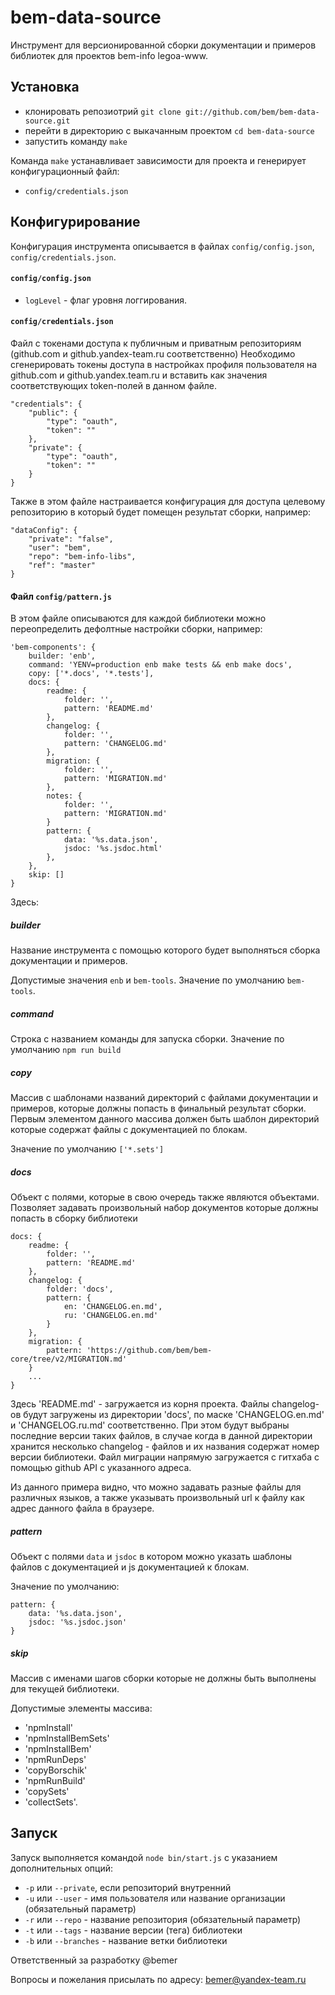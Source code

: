 bem-data-source
===============

Инструмент для версионированной сборки документации и примеров библиотек для проектов bem-info legoa-www.

## Установка

* клонировать репозиотрий `git clone git://github.com/bem/bem-data-source.git`
* перейти в директорию с выкачанным проектом `cd bem-data-source`
* запустить команду `make`

Команда `make` устанавливает зависимости для проекта и генерирует конфигурационный файл:
* `config/credentials.json`

## Конфигурирование

Конфигурация инструмента описывается в файлах `config/config.json`, `config/credentials.json`.

#### `config/config.json`

* `logLevel` - флаг уровня логгирования.

#### `config/credentials.json`

Файл с токенами доступа к публичным и приватным репозиториям (github.com и github.yandex-team.ru соответственно)
Необходимо сгенерировать токены доступа в настройках профиля пользователя на github.com и github.yandex.team.ru
и вставить как значения соответствующих token-полей в данном файле.

```
"credentials": {
    "public": {
        "type": "oauth",
        "token": ""
    },
    "private": {
        "type": "oauth",
        "token": ""
    }
}
```

Также в этом файле настраивается конфигурация для доступа целевому репозиторию
в который будет помещен результат сборки, например:

```
"dataConfig": {
    "private": "false",
    "user": "bem",
    "repo": "bem-info-libs",
    "ref": "master"
}
```

#### Файл `config/pattern.js`

В этом файле описываются для каждой библиотеки можно переопределить дефолтные настройки сборки, например:

```
'bem-components': {
    builder: 'enb',
    command: 'YENV=production enb make tests && enb make docs',
    copy: ['*.docs', '*.tests'],
    docs: {
        readme: {
            folder: '',
            pattern: 'README.md'
        },
        changelog: {
            folder: '',
            pattern: 'CHANGELOG.md'
        },
        migration: {
            folder: '',
            pattern: 'MIGRATION.md'
        },
        notes: {
            folder: '',
            pattern: 'MIGRATION.md'
        }
        pattern: {
            data: '%s.data.json',
            jsdoc: '%s.jsdoc.html'
        },
    },    
    skip: []
}
```

Здесь:

##### builder 
Название инструмента с помощью которого будет выполняться сборка документации и примеров.

Допустимые значения `enb` и `bem-tools`. 
Значение по умолчанию `bem-tools`.
 
##### command 
Cтрока с названием команды для запуска сборки. 
Значение по умолчанию `npm run build`

##### copy 
Массив с шаблонами названий директорий с файлами документации и примеров, 
которые должны попасть в финальный результат сборки. 
Первым элементом данного массива должен быть шаблон директорий
которые содержат файлы с документацией по блокам.

Значение по умолчанию `['*.sets']`

##### docs

Объект с полями, которые в свою очередь также являются объектами.
Позволяет задавать произвольный набор документов которые должны попасть в сборку библиотеки

```
docs: {
    readme: {
        folder: '',
        pattern: 'README.md'
    },
    changelog: {
        folder: 'docs',
        pattern: {
            en: 'CHANGELOG.en.md',
            ru: 'CHANGELOG.en.md'
        }
    },
    migration: {
        pattern: 'https://github.com/bem/bem-core/tree/v2/MIGRATION.md'
    }
    ...
}    
```
Здесь 'README.md' - загружается из корня проекта. Файлы changelog-ов будут загружены из директории 'docs',
по маске 'CHANGELOG.en.md' и 'CHANGELOG.ru.md' соответственно. При этом будут выбраны последние версии таких файлов,
в случае когда в данной директории хранится несколько changelog - файлов и их названия содержат номер версии библиотеки.
Файл миграции напрямую загружается с гитхаба с помощью github API с указанного адреса.

Из данного примера видно, что можно задавать разные файлы для различных языков, а также указывать
произвольный url к файлу как адрес данного файла в браузере.

##### pattern 
Объект с полями `data` и `jsdoc` в котором можно указать шаблоны файлов с документацией и js документацией к блокам. 

Значение по умолчанию:

```
pattern: {
    data: '%s.data.json',
    jsdoc: '%s.jsdoc.json'
}
```

##### skip 
Массив с именами шагов сборки которые не должны быть выполнены для текущей библиотеки. 

Допустимые элементы массива: 
* 'npmInstall' 
* 'npmInstallBemSets' 
* 'npmInstallBem' 
* 'npmRunDeps'
* 'copyBorschik' 
* 'npmRunBuild'
* 'copySets'
* 'collectSets'.


## Запуск

Запуск выполняется командой `node bin/start.js` с указанием дополнительных опций:

* `-p` или `--private`, если репозиторий внутренний
* `-u` или `--user` - имя пользователя или название организации (обязательный параметр)
* `-r` или `--repo` - название репозитория (обязательный параметр)
* `-t` или `--tags` - название версии (тега) библиотеки
* `-b` или `--branches` - название ветки библиотеки

Ответственный за разработку @bemer

Вопросы и пожелания присылать по адресу: bemer@yandex-team.ru
